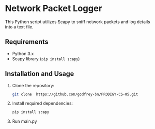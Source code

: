 # Network Packet Logger

This Python script utilizes Scapy to sniff network packets and log details into a text file.

## Requirements

- Python 3.x
- Scapy library (`pip install scapy`)

## Installation and Usage

1. Clone the repository:
   ```bash
   git clone  https://github.com/godfrey-bn/PRODIGY-CS-05.git
   ```
2. Install required dependencies:
   ```bash
   pip install scapy
   ```
3. Run main.py
